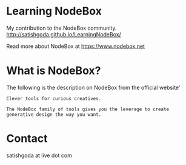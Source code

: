 # Learning NodeBox

My contribution to the NodeBox community. http://satishgoda.github.io/LearningNodeBox/

Read more about NodeBox at https://www.nodebox.net

# What is NodeBox?

The following is the description on NodeBox from the official website'

    Clever tools for curious creatives.

    The NodeBox family of tools gives you the leverage to create generative design the way you want.
    
# Contact 

satishgoda at live dot com
